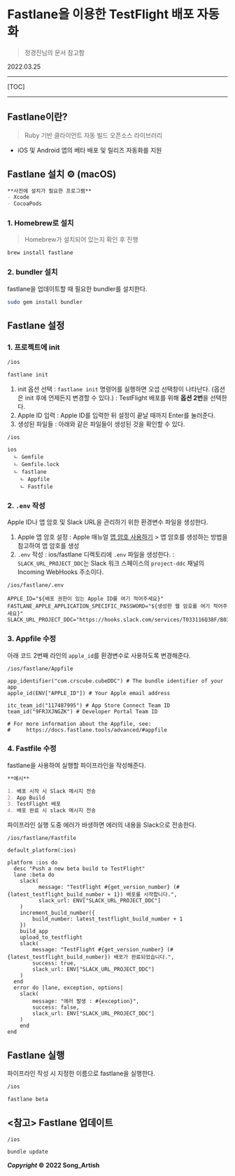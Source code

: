 # Fastlane을 이용한 TestFlight 배포 자동화

> 정경진님의 문서 참고함

2022.03.25

---

[TOC]

---

## Fastlane이란?
> Ruby 기반 클라이언트 자동 빌드 오픈소스 라이브러리
- iOS 및 Android 앱의 베타 배포 및 릴리즈 자동화를 지원

## Fastlane 설치 ⚙️ (macOS)
```markdown
**사전에 설치가 필요한 프로그램**
- Xcode
- CocoaPods
```

### 1. Homebrew로 설치
> Homebrew가 설치되어 있는지 확인 후 진행
```bash
brew install fastlane
```

### 2. bundler 설치
fastlane을 업데이트할 때 필요한 bundler를 설치한다.
```bash
sudo gem install bundler
```

## Fastlane 설정
### 1. 프로젝트에 init
```bash
/ios

fastlane init
```
1. init 옵션 선택
: `fastlane init` 명령어를 실행하면 오셥 선택창이 나타난다. (옵션은 init 후에 언제든지 변경할 수 있다.)
: TestFlight 배포를 위해 **옵션 2번**을 선택한다.
2. Apple ID 입력
: Apple ID를 입력한 뒤 설정이 끝날 때까지 Enter를 눌러준다.
3. 생성된 파일들
: 아래와 같은 파일들이 생성된 것을 확인할 수 있다.
```
/ios

ios
  ㄴ Gemfile
  ㄴ Gemfile.lock
  ㄴ fastlane
    ㄴ Appfile
    ㄴ Fastfile
```

### 2. `.env` 작성

Apple ID나 앱 암호 및 Slack URL을 관리하기 위한 환경변수 파일을 생성한다.
1. Apple 앱 암호 설정
: Apple 매뉴얼 [앱 암호 사용하기](https://support.apple.com/ko-kr/HT204397) > 앱 암호를 생성하는 방법을 참고하여 앱 암호를 생성
2. `.env` 작성
: ios/fastlane 디렉토리에 `.env` 파일을 생성한다.
: `SLACK_URL_PROJECT_DDC`는 Slack 워크 스페이스의 `project-ddc` 채널의 Incoming WebHooks 주소이다.
```
/ios/fastlane/.env

APPLE_ID="${배포 권한이 있는 Apple ID를 여기 적어주세요}"
FASTLANE_APPLE_APPLICATION_SPECIFIC_PASSWORD="${생성한 웹 암호를 여기 적어주세요}"
SLACK_URL_PROJECT_DDC="https://hooks.slack.com/services/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"
```

### 3. Appfile 수정
아래 코드 2번째 라인의 `apple_id`를 환경변수로 사용하도록 변경해준다.
```
/ios/fastlane/Appfile

app_identifier("com.crscube.cubeDDC") # The bundle identifier of your app
apple_id(ENV["APPLE_ID"]) # Your Apple email address
 
itc_team_id("117487995") # App Store Connect Team ID
team_id("9FRJXJNGZK") # Developer Portal Team ID
 
# For more information about the Appfile, see:
#     https://docs.fastlane.tools/advanced/#appfile
```

### 4. Fastfile 수정
fastlane을 사용하여 실행할 파이프라인을 작성해준다.
```markdown
**예시**

1. 배포 시작 시 Slack 메시지 전송
2. App Build
3. TestFlight 배포
4. 배포 완료 시 slack 메시지 전송
```
파이프라인 실행 도중 에러가 바생하면 에러의 내용을 Slack으로 전송한다.
```
/ios/fastlane/Fastfile

default_platform(:ios)
 
platform :ios do
  desc "Push a new beta build to TestFlight"
  lane :beta do
    slack(
          message: "TestFlight #{get_version_number} (#{latest_testflight_build_number + 1}) 배포를 시작합니다.",
          slack_url: ENV["SLACK_URL_PROJECT_DDC"]
    )
    increment_build_number({
        build_number: latest_testflight_build_number + 1
    })
    build_app
    upload_to_testflight
    slack(
        message: "TestFlight #{get_version_number} (#{latest_testflight_build_number}) 배포가 완료되었습니다.",
        success: true,
        slack_url: ENV["SLACK_URL_PROJECT_DDC"]
    )
  end
  error do |lane, exception, options|
    slack(
        message: "에러 발생 : #{exception}",
        success: false,
        slack_url: ENV["SLACK_URL_PROJECT_DDC"]
    )
    end
end
```

## Fastlane 실행
파이프라인 작성 시 지정한 이름으로 fastlane을 실행한다.
```bash
/ios

fastlane beta
```

## <참고> Fastlane 업데이트
```bash
/ios

bundle update
```

***Copyright* © 2022 Song_Artish**